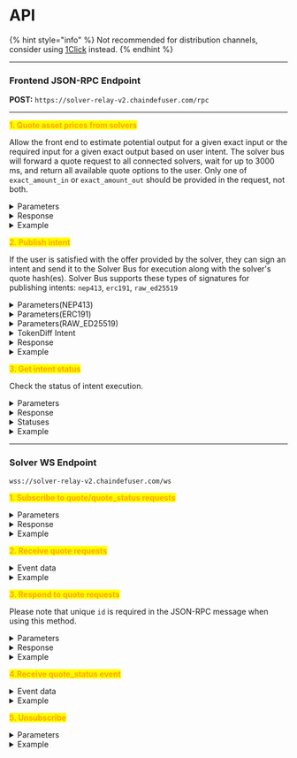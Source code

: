# API

{% hint style="info" %}
Not recommended for distribution channels, consider using [1Click](../../integration/distribution-channels/1click-api.md) instead.
{% endhint %}

***

### Frontend **JSON-RPC Endpoint**

**POST:** `https://solver-relay-v2.chaindefuser.com/rpc`

***

<mark style="color:orange;">**1. Quote asset prices from solvers**</mark>

Allow the front end to estimate potential output for a given exact input or the required input for a given exact output based on user intent. The solver bus will forward a quote request to all connected solvers, wait for up to 3000 ms, and return all available quote options to the user. Only one of `exact_amount_in` or `exact_amount_out` should be provided in the request, not both.

<details>

<summary>Parameters</summary>

* `defuse_asset_identifier_in` - asset to trade from
* `defuse_asset_identifier_out`- asset to trade to
* `exact_amount_in` - amount of _token\_in_ for exchange
* `exact_amount_out` - amount of _token\_out_ for exchange
* `min_deadline_ms`_(optional)_ - minimum validity time for an offer from solvers (in milliseconds). The shorter the time, the better the price solvers can offer. Default is 60000 (1 minute).

</details>

<details>

<summary>Response</summary>

* array of quote responses from solvers
  * `quote_hash` - quote response hash
  * `defuse_asset_identifier_in` - asset to trade from
  * `defuse_asset_identifier_out` - asset to trade to
  * `amount_in`:
    * If `exact_amount_in` is defined: Specifies _token\_in_ amount for the exchange.
    * If `exact_amount_in` is **not** defined: Represents a proposed amount of _token\_in_.
  * `amount_out`:
    * If `exact_amount_out` is defined: Specifies _token\_out_ amount for the exchange.
    * If `exact_amount_out` is **not** defined: Represents a proposed amount of _token\_out_.
  * `expiration_time` - expiration date of the offer from the solver

</details>

<details>

<summary>Example</summary>

```javascript
// Request
{
    "id": 1,
    "jsonrpc": "2.0",
    "method": "quote",
    "params":  [
        {
            "defuse_asset_identifier_in": "nep141:ft1.near",
            "defuse_asset_identifier_out": "nep141:ft2.near",
            "exact_amount_in": "1000", 
            "min_deadline_ms": 60000 // OPTIONAL. default 60_000ms / 1min
        }
    ]
}


// Response
{
    "jsonrpc": "2.0",
    "id": 1,
    "result": [
            {
                "quote_hash": "00000000000000000000000000000000",
                "defuse_asset_identifier_in": "nep141:ft1.near",
                "defuse_asset_identifier_out": "nep141:ft2.near",
                "amount_in": "1000", 
                "amount_out": "2000"
                "expiration_time": "2024-10-01T12:10:27Z"
            }, 
            // ...
    ]
}
```

</details>

<mark style="color:orange;">**2. Publish intent**</mark>

If the user is satisfied with the offer provided by the solver, they can sign an intent and send it to the Solver Bus for execution along with the solver's quote hash(es). Solver Bus supports these types of signatures for publishing intents: `nep413`, `erc191`, `raw_ed25519`

<details>

<summary>Parameters(NEP413)</summary>

* `quote_hashes` - quote response hashes from solvers
* `signed_data` - data containing user intents with a signature
  * `standard` - content signature standard (`nep413`)
  * `payload` - payload that was signed
    * `message`
      * `signer_id` - signer's account ID in Near Intents
      * `intents[]` - array of user intents
        * `intent` - intent type
        * other data depending on intent type
      * `deadline` - deadline until which this intent is valid, ISO-8601 string
    * `nonce` - unique nonce for operation
    * `recipient` - Near Intents contract address (`intents.near`)
    * `callbackUrl`_(optional)_ - needed for some wallets
  * `signature` - signature of the payload
  * `public_key` - signer's public key

</details>

<details>

<summary>Parameters(ERC191)</summary>

* `quote_hashes` - quote response hashes from solverss
* `signed_data` - data containing user intents with a signature
  * `standard` - content signature standard (`erc191`)
  * `payload` - **STRINGIFIED** payload that was signed
    * `signer_id` - signer's account ID in Near Intents
    * `intents[]` - array of user intents
      * `intent` - intent type
      * other data depending on intent type
    * `deadline` - deadline until which this intent is valid, ISO-8601 string
    * `nonce` - unique nonce for operation
    * `verifying_contract` - Near Intents contract address (`intents.near`)
  * `signature` - signature of the payload

</details>

<details>

<summary>Parameters(RAW_ED25519)</summary>

* `quote_hashes` - quote response hashes from solvers
* `signed_data` - data containing user intents with a signature
  * `standard` - content signature standard (`raw_ed25519`)
  * `payload` - **STRINGIFIED** payload that was signed
    * `signer_id` - signer's account ID in Near Intents
    * `intents[]` - array of user intents
      * `intent` - intent type
      * other data depending on intent type
    * `deadline` - deadline until which this intent is valid, ISO-8601 string
    * `nonce` - unique nonce for operation
    * `verifying_contract` - Near Intents contract address (`intents.near`)
  * `signature` - signature of the payload
  * `public_key` - signer's public key

</details>

<details>

<summary>TokenDiff Intent</summary>

* `intent` - intent type (equals `token_diff`)
* `diff` - map where:
  * **Keys**: Represent `defuse_asset_identifiers` of tokens.
  * **Values**: Represent amounts for the tokens as strings.
    * Positive values indicate tokens to be received by the account.
    * Negative values (prefixed with "-") indicate tokens to be transferred from the account.

</details>

<details>

<summary>Response</summary>

* `status` - intent receiving status (`OK` or `FAILED`)
* `reason` - error reason (if the status is `FAILED`)
* `intent_hash` - intent identifier

</details>

<details>

<summary>Example</summary>

```javascript
// Request
{
  "id": 1,
  "jsonrpc": "2.0",
  "method": "publish_intent",
  "params": [
    {
      "quote_hashes": ["00000000000000000000000000000000", ...],
      "signed_data": {
        "standard": "nep413",
        "payload": {
          "message": "{\"signer_id\":\"user.near\",\"deadline\":\"2024-10-14T12:53:40.000Z\",\"intents\":[{\"intent\":\"token_diff\",\"diff\":{\"nep141:ft1.near\":\"300\",\"nep141:ft2.near\":\"-500\"}},{\"intent\":\"transfer\",\"receiver_id\":\"referral.near\",\"tokens\":{\"nep141:ft1.near\":\"1\"}},{\"intent\":\"ft_withdraw\",\"token\":\"ft1.near\",\"receiver_id\":\"ft1.near\",\"amount\":\"299\",\"memo\":\"WITHDRAW_TO:address_on_target_chain\"}]}",
          "nonce": "bacFZfjWD8lm4mwAZ/TScL8HrrapeXlTSyAeD4i8Lfs=",
          "recipient": "intents.near"
        },
        "signature": "ed25519:2yJ1ANYAL1yRoXk8uiDZygyH3TeRpVucwBMpUh1bsvcCLL3BBoJzqAojQNN4mxz9v5fSzbwqz7p9MFtZKNKW81Cg",
        "public_key": "ed25519:4vyWshm6BE4uoHk7fot2iij7tFXrjWp4wDnNEJx2W4sf"
      }
    }
  ]
}

// Response
{
    "jsonrpc": "2.0",
    "id": 1,
    "result":
    {
        "status": "FAILED",
        "reason": "expired",
        "intent_hash": "00000000000000000000000000000000"
    }
}
```

</details>

<mark style="color:orange;">**3. Get intent status**</mark>

Check the status of intent execution.

<details>

<summary>Parameters</summary>

* `intent_hash` - intent identifier

</details>

<details>

<summary>Response</summary>

* `intent_hash` - intent identifier
* `status` - intent execution status
* `data` - additional data
  * `hash` - Near transaction hash (if available)

</details>

<details>

<summary>Statuses</summary>

* `PENDING` - the intent was successfully received by the Solver Bus and is pending the execution
* `TX_BROADCASTED` - transaction for the intent has been successfully sent to the Near Intents contract
* `SETTLED` - the intent has been successfully settled on chain
* `NOT_FOUND_OR_NOT_VALID` - the intent wasn't received successfully, has expired, or there was an error when executing it on chain

</details>

<details>

<summary>Example</summary>

```javascript
// Request
{
    "id": 1,
    "jsonrpc": "2.0",
    "method": "get_status",
    "params":  [
        {
            "intent_hash": "00000000000000000000000000000000"
        }
    ]
}

// Response
{
    "jsonrpc": "2.0",
    "id": 1,
    "result": {
        "intent_hash": "00000000000000000000000000000000"
        "status": "SETTLED",
        "data": {
            "hash": "8yFNEk7GmRcM3NMJihwCKXt8ZANLpL2koVFWWH1MEEj"
        }
    }
}
```

</details>

***

### Solver WS Endpoint

`wss://solver-relay-v2.chaindefuser.com/ws`

<mark style="color:orange;">**1. Subscribe to quote/quote\_status requests**</mark>

<details>

<summary>Parameters</summary>

* `method` - subscribe
* `params[0]` - subscription name ("**quote"** or **"quote\_status"**)

</details>

<details>

<summary>Response</summary>

* `result` - subscription identifier which can be used to track following events

</details>

<details>

<summary>Example</summary>

<pre class="language-javascript"><code class="lang-javascript"><strong>// Request
</strong>{
    "jsonrpc": "2.0", 
    "id": 1, 
    "method": "subscribe", 
    "params": ["quote"]
}

// Response
{
    "jsonrpc": "2.0",
    "id": 1,
    "result": "00000000-0000-0000-0000-000000000000", // subscriptionId
}
</code></pre>

* `defuse_asset_identifier_out` - asset to trade to

</details>

<mark style="color:orange;">**2. Receive quote requests**</mark>

<details>

<summary>Event data</summary>

* `subscription` - subscription identifier
* `quote_id` - quote request identifier
* `defuse_asset_identifier_in` - asset to trade from
* `defuse_asset_identifier_out` - asset to trade to
* `exact_amount_in` - amount of _token\_in_ for exchange
* `exact_amount_out` - amount of _token\_out_ for exchange
  * **Condition**: Only one of `exact_amount_in` or`exact_amount_out` can will be specified in a request.
* `min_deadline_ms` - minimum validity time for an offer from solvers (in milliseconds). The shorter the time, the better the price solvers can offer.

</details>

<details>

<summary>Example</summary>

<pre class="language-javascript"><code class="lang-javascript"><strong>// Event
</strong>{
    "jsonrpc": "2.0"
    "method": "subscribe",
    "params": {
        "subscription": "00000000-0000-0000-0000-000000000000",
        "quote_id":"00000000-0000-0000-0000-000000000000",
        "defuse_asset_identifier_in": "nep141:ft1.near",
        "defuse_asset_identifier_out": "nep141:ft2.near",
        "exact_amount_in": "1000", 
        "min_deadline_ms": 60000
    }
}
</code></pre>

</details>

<mark style="color:orange;">**3. Respond to quote requests**</mark>

Please note that unique `id` is required in the JSON-RPC message when using this method.

<details>

<summary>Parameters</summary>

* `quote_id` - quote request identifier
* `quote_output` - quote result
  * `amount_out` - proposed `amount`for `exact_amount_in` requests
  * `amount_in` - proposed `amount`for `exact_amount_out` requests
* `signed_data` - data containing solver intents with a signature
  * `standard` - content signature standard (`nep413`)
  * `payload` - payload that was signed
    * `message`
      * `signer_id` - solver's account ID in Near Intents
      * `intents[]` - array of intents
        * `intent` - intent type
        * other data depending on intent type
      * `deadline` - deadline until which this intent is valid, ISO-8601 string
    * `nonce` - unique nonce for operation
    * `recipient` - Near Intents contract address (`intents.near`)
  * `signature` - signature of the payload
  * `public_key` - signer's (solver's) public key
* `other_quote_hashes` - hashes of other quote results to fulfill the current intent (optional)

</details>

<details>

<summary>Response</summary>

* `result` - "OK" if the solver's proposal was successfully accepted

</details>

<details>

<summary>Example</summary>

```javascript
// Request
{
  "jsonrpc": "2.0",
  "id": 1,
  "method": "quote_response",
  "params": [
    {
      "quote_id":"00000000-0000-0000-0000-000000000000",
      "quote_output": {
        "amount_out": "300",
      },
      "signed_data": {
        "standard": "nep413",
        "message": {
          "signer_id": "solver.near",
          "deadline": "2024-10-14T12:53:40.000Z",
          "intents": [
            {
              "intent": "token_diff",
              "diff": {
                "nep141:ft2.near": "-300",
                "nep141:ft1.near": "500"
              }
            },
          ]
        },
        "nonce": "BJwLqfS+yJSMgjzWAXOULFgSfHWdlK4Uso65/jeVUrA=",
        "recipient": "intents.near",
        "signature": "ed25519:5193Sx4eC6f3YdztiUfg2MSWJBuqi9Ykbuh3NEzw9b3nQQCCkT84YmJZoN4dpjc8g4rx1D5o2asesR5ECtGa5vFQ",
        "public_key": "ed25519:AgYQSY8hemfdL8ENQqwBrVoohB5d6j972qwgWgPgjgiZ"
      }
    },
    "other_quote_hashes": ["00000000000000000000000000000000", ...] //optional
  ]
}

// Response
{
    "jsonrpc": "2.0", 
    "id": 1, 
    "result": "OK", 
}
```

</details>

<mark style="color:orange;">**4.Receive quote\_status event**</mark>

<details>

<summary>Event data</summary>

* `quote_hash` - solver's intent hash used to identify the quote response
* `intent_hash` - user's intent hash (identifier)
* `tx_hash` - hash of the mined intent transaction on Near

</details>

<details>

<summary>Example</summary>

<pre class="language-javascript"><code class="lang-javascript"><strong>// Event
</strong>{
    "jsonrpc": "2.0"
    "method": "subscribe",
    "params": {
        "quote_hash": "00000000000000000000000000000000",
        "intent_hash":"00000000000000000000000000000000",
        "tx_hash": "00000..."
    }
}
</code></pre>

</details>

<mark style="color:orange;">**5. Unsubscribe**</mark>

<details>

<summary>Parameters</summary>

* `method` - "unsubscribe"
* `params[0]` - subscription identifier

</details>

<details>

<summary>Example</summary>

<pre class="language-javascript"><code class="lang-javascript"><strong>// Request
</strong>{
    "jsonrpc": "2.0", 
    "id": 1, 
    "method": "unsubscribe", 
    "params": ["00000000-0000-0000-0000-000000000000"] //subscriptionId
}

// Response
{
    "jsonrpc": "2.0",
    "id": 1,
    "result": "OK"
}
</code></pre>

</details>
